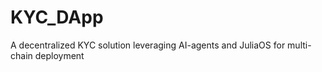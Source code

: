 # KYC_DApp
A decentralized KYC solution leveraging AI-agents and JuliaOS for multi-chain deployment
